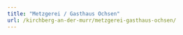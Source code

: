 ```yaml
---
title: "Metzgerei / Gasthaus Ochsen"
url: /kirchberg-an-der-murr/metzgerei-gasthaus-ochsen/
---
```


